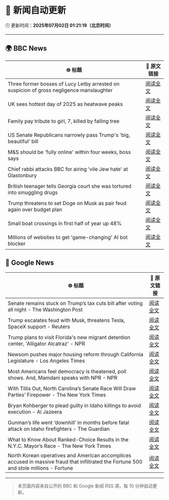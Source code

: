 # 🧠 新闻自动更新

🕒 更新时间：**2025年07月02日 01:21:19（北京时间）**

---

## 🌍 BBC News

| 🌐 标题 | 🔗 原文链接 |
|--------|-------------|
| Three former bosses of Lucy Letby arrested on suspicion of gross negligence manslaughter | [阅读全文](https://www.bbc.com/news/articles/c62ddkde7y5o) |
| UK sees hottest day of 2025 as heatwave peaks | [阅读全文](https://www.bbc.com/news/articles/c79qqx1r5yyo) |
| Family pay tribute to girl, 7, killed by falling tree | [阅读全文](https://www.bbc.com/news/articles/c0k77m8r8n2o) |
| US Senate Republicans narrowly pass Trump's 'big, beautiful'  bill | [阅读全文](https://www.bbc.com/news/articles/clyzzzdj15vo) |
| M&S should be 'fully online' within four weeks, boss says | [阅读全文](https://www.bbc.com/news/articles/c9qxx34ngp5o) |
| Chief rabbi attacks BBC for airing 'vile Jew hate' at Glastonbury | [阅读全文](https://www.bbc.com/news/articles/c70rrld1nlpo) |
| British teenager tells Georgia court she was tortured into smuggling drugs | [阅读全文](https://www.bbc.com/news/articles/c3ennx3q9qqo) |
| Trump threatens to set Doge on Musk as pair feud again over budget plan | [阅读全文](https://www.bbc.com/news/articles/czdvv2qqlrqo) |
| Small boat crossings in first half of year up 48% | [阅读全文](https://www.bbc.com/news/articles/cx2vv4ndl4zo) |
| Millions of websites to get 'game-changing' AI bot blocker | [阅读全文](https://www.bbc.com/news/articles/cvg885p923jo) |

## 📰 Google News

| 🌐 标题 | 🔗 原文链接 |
|--------|-------------|
| Senate remains stuck on Trump’s tax cuts bill after voting all night - The Washington Post | [阅读全文](https://news.google.com/rss/articles/CBMiiAFBVV95cUxOS1BUR1ZYbUFqbjJhVnBEVE1EeVd6a0RrT0xSVlZVRTJjTlJXdWhVRFRpSmU4RWhBMnpkVHFxV195bUR5Uk9wVXU3Um92TWFfdVVnMGZwODRJTVhxVGl2RWh4ajMyTWsxZGxoZWkzQzB0YS1ZWFRDaTIwVnZwekM3S2dKSFBHNThr?oc=5) |
| Trump escalates feud with Musk, threatens Tesla, SpaceX support - Reuters | [阅读全文](https://news.google.com/rss/articles/CBMi1AFBVV95cUxOSUcxMmZpbGtjSFVfQnMxd1FrSDFEMW91cGpwaGFlNGNyV1VhcHRHVkk0MUI0d0lqUUNSYlpWQUdiVERNN2hMZkJwclhfb0xfV2Q0TWdsS0w3NGZ5U1BhM09zWXRGZFhWYV9hMmRBclU1Mk1BRU5vTlFPRFlYSkh0WmFySlNhWXFrcUhMOExrUnZ5V0IzbHJsRUdNT2tLSkh6ckFKM0VIM2g1aTJ5d3ZlMjR1MGVZc2dFcW5QQnZHNm4yUlZrMnU1Wm9UY2V3a09Zd0h2ZA?oc=5) |
| Trump plans to visit Florida's new migrant detention center, 'Alligator Alcatraz' - NPR | [阅读全文](https://news.google.com/rss/articles/CBMiogFBVV95cUxOdHpzREZITGpUTUt2ZHhEWUxNZlJoSmt3eDZKeDdVVFRXR3Z4enJmSHMyWmxMajhpMlBOMk9jNkVYRjA5ODNxSlFaZlZTc0tSMVlzQjljNmZ5eWRmeFRFbGxmY3pkTzREWlNuYjgxSTltY25iSUs0RV9TeXJBY0s0a0l4WENpaVdCejFHN2NvQ2I2X1FCSl9LR2NwbHlRTHZmeXc?oc=5) |
| Newsom pushes major housing reform through California Legislature - Los Angeles Times | [阅读全文](https://news.google.com/rss/articles/CBMiuAFBVV95cUxPUDBYaVpJYVlHUXowalo2UlNEbnMwWVJxSHBxVDh6X0dhLThrUWktR0VFUDdpeFVWcjBTS1B5NERnbWpJblFpRWRHeHZEdVZMbHNwUVhaRU5YdFFYWjB3ajdRWkhHVm5NTVRuN3lLZWtZbTBMb29WdHZiQWo0eTFyaUVNamMtTFZLTWUzWkFCT2dBenZDTEJZQnhBOTlqWW9ndUk5TjI2UWdHYkUwc0FlSkpEQ0xxUnY4?oc=5) |
| Most Americans feel democracy is theatened, poll shows. And, Mamdani speaks with NPR - NPR | [阅读全文](https://news.google.com/rss/articles/CBMiswFBVV95cUxQOHRxamhsZUx1cmdjUHM0TjdzWWhsSlBFa3Y1NFI0SmZXSWxiNFQ3TzJDWi1zaHFEQ2tNazBkak9pOXdsSmV6cVl3VGhqYUFSVmlYU1pUY0p4X2hNYVF6aUFXaTlFaUVzSWMyM0FPWklCdW1lOVFkMUx1UXJYUGV5VlV2QlBWNTk2d045UWIzdlFwVlNxTzh1ZDdqZERiMjNidmk3OFRDcF8tM1VRdnFVRG5Mcw?oc=5) |
| With Tillis Out, North Carolina’s Senate Race Will Draw Parties’ Firepower - The New York Times | [阅读全文](https://news.google.com/rss/articles/CBMikAFBVV95cUxNQ1V0THU0RmtiY283WHNIS2ZqZkY2UXlLNTVGWG1OTVdpT1FzQjlfUHJMeWZqaHBGTmd3TTM0dGtXYzVMZ2ZmemplOHFWVDVFYTBKblBkYmZUTW5qbDk3bkMwdnlCVDJKWlBjOU9rZDN0RG1oMXBYWXJQMTRETl9MLW9FN2pxSDFrZUdsdm9mLWQ?oc=5) |
| Bryan Kohberger to plead guilty in Idaho killings to avoid execution - Al Jazeera | [阅读全文](https://news.google.com/rss/articles/CBMirAFBVV95cUxNakR5ZFFlZlQ4cmtCRHNzdEdZOTliek40SkNOeUpucklGNm1aRXE4U3lfOVJlVHZRZTgwdUlNSzNsSkl3Zm1sTjJzYU5uWTBoLXkxaDFKczA0RHhtWXlrRzh5R1JhZjZNOUFiaEtiaE4tZ2lhTXU3am5hMm9JNUIzWXkzU3JCZGJ3NE54VVdzNHpnMzVXazRGSm8zODRQV1Iwc0dFTFlxa3N1cnY20gGyAUFVX3lxTE5Uc0I5SEpOTmcwd2lnMnpvb2VRNTdaczUtSFIxN09EZ19oUDRHSkpEaUVRbUhhQ0JTcFVvWGh6V1ZpM2ZxMk5IbFN3V1pwcURyZC04Tm5yQkRwblZvQlFvZXRtT0hDc0JOcENXSHVZMUFNSzlLUlFiWUpSbUR2YmZaYXlPQ2JHY1psS2pfOWFRV21MQjhybWZEQmRKbUVZV2ZuMDc5ZjdtRkVBWjBLUDdiWHc?oc=5) |
| Gunman’s life went ‘downhill’ in months before fatal attack on Idaho firefighters - The Guardian | [阅读全文](https://news.google.com/rss/articles/CBMihgFBVV95cUxNZFdmTTlVZVJKUVRuLV9PeDRkQTd0U0VTeFoteUhiRTN4M0hwcEh6clpQYlZHelFUcHlsREZfTjd3NTc0REpYTFhCYnZiUlZkeHFxS1JnTmFSQjFpckliay1qS25ha2wxRkItcGVwRWdOQVFkeDM0YUNqS25rRkg3LWlWVVpmUQ?oc=5) |
| What to Know About Ranked-Choice Results in the N.Y.C. Mayor’s Race - The New York Times | [阅读全文](https://news.google.com/rss/articles/CBMikAFBVV95cUxOZzVBQ3M3eUYtT09pZUZtdG94cXhyRXlZM1Z1WDlQVHU1VTY0TEV2NHBUWmNITmhlVGRVUFJZVnFTNGxNQTVlbFBfdUt1YWc4RnBxWllnQ0xKcU9sdklaNXZFQ2I5a2JHbjNLb3dZa0RIMS0taGJfckh6WjlnVDJsOFBONmxRb080c3JRR1Jzemo?oc=5) |
| North Korean operatives and American accomplices accused in massive fraud that infiltrated the Fortune 500 and stole millions - Fortune | [阅读全文](https://news.google.com/rss/articles/CBMijwFBVV95cUxOOWVqLTNTclJMSlV1ZHdaaFFvckpzX21LVTBRa0YwM2tRU055dnVkbWdhYzF2djdxOUt4cXdiMXBFSEFYTnZmdUotU2hud0h2a2RCc2pfZ0pOWUhLRTFDOWQ5alF4T2FWcTk5blAzOURDQU9rdy1PVVlZNEZMcjFOYV9hV01uQmxaVUFfUktwQQ?oc=5) |

---
> 本页面内容来自公开的 BBC 和 Google 新闻 RSS 源，每 10 分钟自动更新。